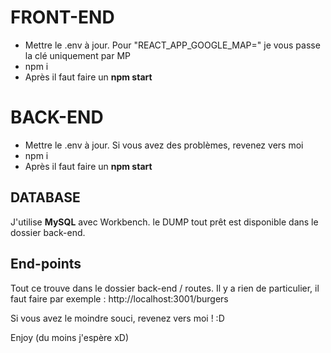 # FRONT-END

- Mettre le .env à jour. Pour "REACT_APP_GOOGLE_MAP=" je vous passe la clé uniquement par MP
- npm i
- Après il faut faire un **npm start**

# BACK-END

- Mettre le .env à jour. Si vous avez des problèmes, revenez vers moi
- npm i
- Après il faut faire un **npm start**

## DATABASE

J'utilise **MySQL** avec Workbench. le DUMP tout prêt est disponible dans le dossier back-end.

## End-points 

Tout ce trouve dans le dossier back-end / routes. Il y a rien de particulier, il faut faire par exemple : http://localhost:3001/burgers

Si vous avez le moindre souci, revenez vers moi ! :D 

Enjoy (du moins j'espère xD)
